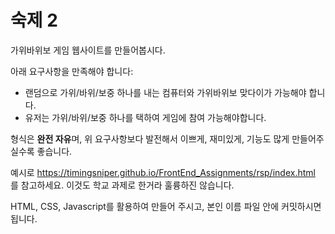 # 숙제 2
가위바위보 게임 웹사이트를 만들어봅시다.

아래 요구사항을 만족해야 합니다:

- 랜덤으로 가위/바위/보중 하나를 내는 컴퓨터와 가위바위보 맞다이가 가능해야 합니다.
- 유저는 가위/바위/보중 하나를 택하여 게임에 참여 가능해야합니다. 

형식은 **완전 자유**며, 위 요구사항보다 발전해서 이쁘게, 재미있게, 기능도 많게 만들어주실수록 좋습니다.

예시로 https://timingsniper.github.io/FrontEnd_Assignments/rsp/index.html 를 참고하세요. 이것도 학교 과제로 한거라 훌륭하진 않습니다.

HTML, CSS, Javascript를 활용하여 만들어 주시고, 본인 이름 파일 안에 커밋하시면 됩니다.